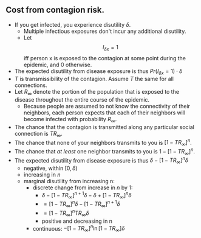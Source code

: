 

## Cost from contagion risk.

- If you get infected, you experience disutility $\delta$.
    - Multiple infectious exposures don't incur any additional disutility. 
    - Let $$I_{\delta x}=1$$ iff person x is exposed to the contagion at some point during the epidemic, and 0 otherwise. 
- The expected disutility from disease exposure is thus $Pr(I_{\delta x}=1)\cdot\delta$
- $T$ is transmissibility of the contagion. Assume $T$ the same for all connections.
- Let $R_{\infty}$ denote the portion of the population that is exposed to the disease throughout the entire course of the epidemic. 
    - Because people are assumed to not know the connectivity of their neighbors, each person expects that each of their neighbors will become infected with probability $R_{\infty}$.
- The chance that the contagion is transmitted along any particular social connection is $TR_{\infty}$.
- The chance that none of your neighbors transmits to you is $\left[1-TR_{\infty}\right]^{n}$.
- The chance that *at least* one neighbor transmits to you is $1-\left[1-TR_{\infty}\right]^{n}$.
- The expected disutility from disease exposure is thus $\delta - \left[1-TR_{\infty}\right]^{n}\delta$
    - negative, within $[0,\delta)$
    - increasing in $n$
    - marginal disutility from increasing n:
        - discrete change from increase in $n$ by 1: 
            - $\delta - \left[1-TR_{\infty}\right]^{n+1}\delta - \delta + \left[1-TR_{\infty}\right]^{n}\delta$
            - $=[1-TR_{\infty}]^{n}\delta-[1-TR_{\infty}]^{n+1}\delta$
            - $=[1-TR_{\infty}]^{n}TR_{\infty}\delta$
            - positive and decreasing in n
        - continuous: $-[1-TR_{\infty}]^{n} \ln [1-TR_{\infty}] \delta$













































